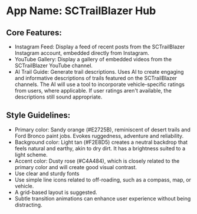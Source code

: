 # **App Name**: SCTrailBlazer Hub

## Core Features:

- Instagram Feed: Display a feed of recent posts from the SCTrailBlazer Instagram account, embedded directly from Instagram.
- YouTube Gallery: Display a gallery of embedded videos from the SCTrailBlazer YouTube channel.
- AI Trail Guide: Generate trail descriptions. Uses AI to create engaging and informative descriptions of trails featured on the SCTrailBlazer channels. The AI will use a tool to incorporate vehicle-specific ratings from users, where applicable.  If user ratings aren't available, the descriptions still sound appropriate.

## Style Guidelines:

- Primary color: Sandy orange (#E2725B), reminiscent of desert trails and Ford Bronco paint jobs. Evokes ruggedness, adventure and reliability.
- Background color: Light tan (#F2E8D5) creates a neutral backdrop that feels natural and earthy, akin to dry dirt. It has a brightness suited to a light scheme.
- Accent color: Dusty rose (#C4A484), which is closely related to the primary color and will create good visual contrast.
- Use clear and sturdy fonts
- Use simple line icons related to off-roading, such as a compass, map, or vehicle.
- A grid-based layout is suggested.
- Subtle transition animations can enhance user experience without being distracting.